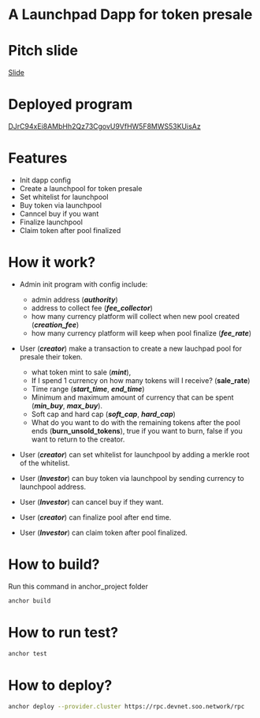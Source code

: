 # A Launchpad Dapp for token presale

# Pitch slide

[Slide](https://docs.google.com/presentation/d/1UL65zx5oM9hpXsKOly_ytumd9IgOlIgLdHznEfoc_9k/edit?usp=sharing)

# Deployed program

[DJrC94xEi8AMbHh2Qz73CgovU9VfHW5F8MWS53KUisAz](https://explorer.devnet.soo.network/address/DJrC94xEi8AMbHh2Qz73CgovU9VfHW5F8MWS53KUisAz)

# Features

- Init dapp config
- Create a launchpool for token presale
- Set whitelist for launchpool
- Buy token via launchpool
- Canncel buy if you want
- Finalize launchpool
- Claim token after pool finalized

# How it work?

- Admin init program with config include:

  - admin address (**_authority_**)
  - address to collect fee (**_fee_collector_**)
  - how many currency platform will collect when new pool created (**_creation_fee_**)
  - how many currency platform will keep when pool finalize (**_fee_rate_**)

- User (**_creator_**) make a transaction to create a new lauchpad pool for presale their token.

  - what token mint to sale (**_mint_**),
  - If I spend 1 currency on how many tokens will I receive? (**sale_rate**)
  - Time range (**_start_time_**, **_end_time_**)
  - Minimum and maximum amount of currency that can be spent (**_min_buy_**, **_max_buy_**).
  - Soft cap and hard cap (**_soft_cap_**, **_hard_cap_**)
  - What do you want to do with the remaining tokens after the pool ends (**burn_unsold_tokens**), true if you want to burn, false if you want to return to the creator.

- User (**_creator_**) can set whitelist for launchpool by adding a merkle root of the whitelist.

- User (**_Investor_**) can buy token via launchpool by sending currency to launchpool address.

- User (**_Investor_**) can cancel buy if they want.

- User (**_creator_**) can finalize pool after end time.

- User (**_Investor_**) can claim token after pool finalized.

# How to build?

Run this command in anchor_project folder

```bash
anchor build
```

# How to run test?

```bash
anchor test
```

# How to deploy?

```bash
anchor deploy --provider.cluster https://rpc.devnet.soo.network/rpc
```
